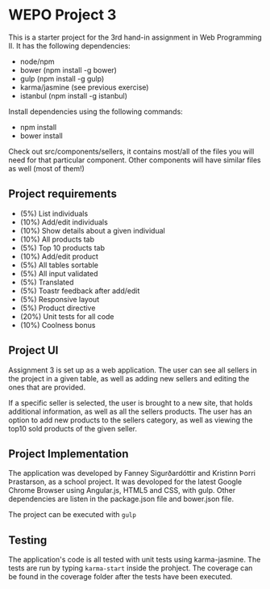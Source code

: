# WEPO Project 3

This is a starter project for the 3rd hand-in assignment in Web Programming II.
It has the following dependencies:

* node/npm
* bower (npm install -g bower)
* gulp (npm install -g gulp)
* karma/jasmine (see previous exercise)
* istanbul (npm install -g istanbul)

Install dependencies using the following commands:

* npm install
* bower install

Check out src/components/sellers, it contains most/all of the files you will
need for that particular component. Other components will have similar files
as well (most of them!)


## Project requirements

* (5%) List individuals
* (10%) Add/edit individuals
* (10%) Show details about a given individual
* (10%) All products tab
* (5%) Top 10 products tab
* (10%) Add/edit product
* (5%) All tables sortable
* (5%) All input validated
* (5%) Translated
* (5%) Toastr feedback after add/edit
* (5%) Responsive layout
* (5%) Product directive
* (20%) Unit tests for all code
* (10%) Coolness bonus

## Project UI
Assignment 3 is set up as a web application. The user can see all sellers in the project in a given table, as well as adding new sellers and editing the ones that are provided.

If a specific seller is selected, the user is brought to a new site, that holds additional information, as well as all the sellers products. The user has an option to add new products to the sellers category, as well as viewing the top10 sold products of the given seller.

## Project Implementation
The application was developed by Fanney Sigurðardóttir and Kristinn Þorri Þrastarson, as a school project. It was devoloped for the latest Google Chrome Browser using Angular.js, HTML5 and CSS, with gulp. Other dependencies are listen in the package.json file and bower.json file.

The project can be executed with `gulp`

## Testing
The application's code is all tested with unit tests using karma-jasmine. The tests are run by typing `karma-start` inside the prohject. The coverage can be found in the coverage folder after the tests have been executed.